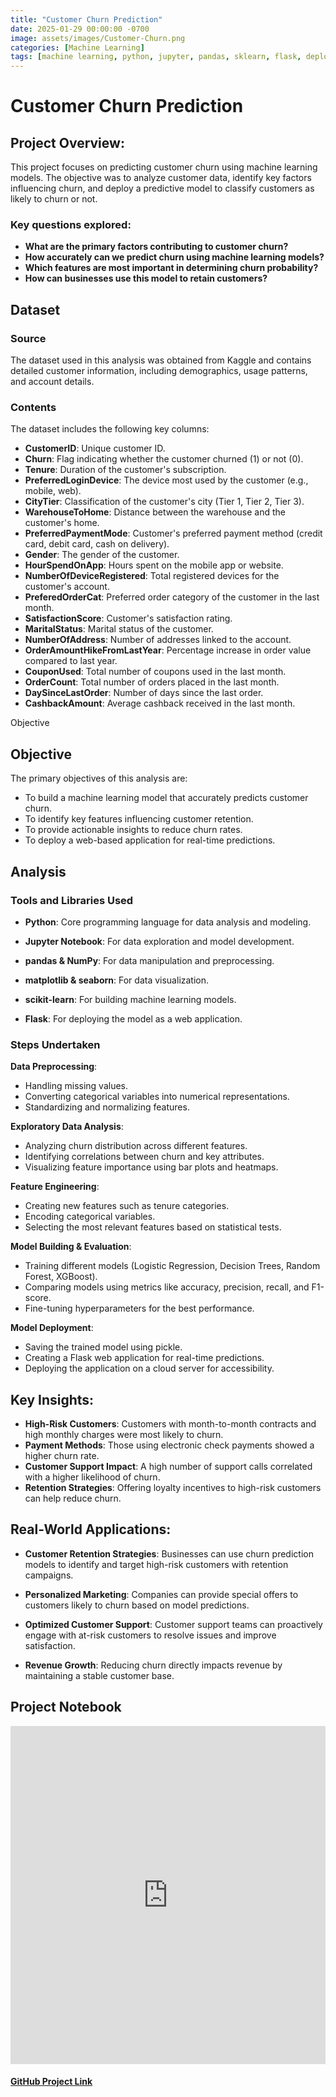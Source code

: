 ```yaml
---
title: "Customer Churn Prediction"
date: 2025-01-29 00:00:00 -0700
image: assets/images/Customer-Churn.png
categories: [Machine Learning]
tags: [machine learning, python, jupyter, pandas, sklearn, flask, deployment]     # TAG names should always be lowercase
---
```


# Customer Churn Prediction

## Project Overview:
This project focuses on predicting customer churn using machine learning models. The objective was to analyze customer data, identify key factors influencing churn, and deploy a predictive model to classify customers as likely to churn or not.

### Key questions explored:
- **What are the primary factors contributing to customer churn?**
- **How accurately can we predict churn using machine learning models?**
- **Which features are most important in determining churn probability?**
- **How can businesses use this model to retain customers?**

## Dataset
### Source
The dataset used in this analysis was obtained from Kaggle and contains detailed customer information, including demographics, usage patterns, and account details.

### Contents
The dataset includes the following key columns:

- **CustomerID**: Unique customer ID.
- **Churn**: Flag indicating whether the customer churned (1) or not (0).
- **Tenure**: Duration of the customer's subscription.
- **PreferredLoginDevice**: The device most used by the customer (e.g., mobile, web).
- **CityTier**: Classification of the customer's city (Tier 1, Tier 2, Tier 3).
- **WarehouseToHome**: Distance between the warehouse and the customer's home.
- **PreferredPaymentMode**: Customer's preferred payment method (credit card, debit card, cash on delivery).
- **Gender**: The gender of the customer.
- **HourSpendOnApp**: Hours spent on the mobile app or website.
- **NumberOfDeviceRegistered**: Total registered devices for the customer's account.
- **PreferedOrderCat**: Preferred order category of the customer in the last month.
- **SatisfactionScore**: Customer's satisfaction rating.
- **MaritalStatus**: Marital status of the customer.
- **NumberOfAddress**: Number of addresses linked to the account.
- **OrderAmountHikeFromLastYear**: Percentage increase in order value compared to last year.
- **CouponUsed**: Total number of coupons used in the last month.
- **OrderCount**: Total number of orders placed in the last month.
- **DaySinceLastOrder**: Number of days since the last order.
- **CashbackAmount**: Average cashback received in the last month.

Objective
## Objective
The primary objectives of this analysis are:
- To build a machine learning model that accurately predicts customer churn.
- To identify key features influencing customer retention.
- To provide actionable insights to reduce churn rates.
- To deploy a web-based application for real-time predictions.

## Analysis

### Tools and Libraries Used

- **Python**: Core programming language for data analysis and modeling.

- **Jupyter Notebook**: For data exploration and model development.

- **pandas & NumPy**: For data manipulation and preprocessing.

- **matplotlib & seaborn**: For data visualization.

- **scikit-learn**: For building machine learning models.

- **Flask**: For deploying the model as a web application.

### Steps Undertaken

**Data Preprocessing**:
- Handling missing values.
- Converting categorical variables into numerical representations.
- Standardizing and normalizing features.

**Exploratory Data Analysis**:
- Analyzing churn distribution across different features.
- Identifying correlations between churn and key attributes.
- Visualizing feature importance using bar plots and heatmaps.

**Feature Engineering**:
- Creating new features such as tenure categories.
- Encoding categorical variables.
- Selecting the most relevant features based on statistical tests.

**Model Building & Evaluation**:
- Training different models (Logistic Regression, Decision Trees, Random Forest, XGBoost).
- Comparing models using metrics like accuracy, precision, recall, and F1-score.
- Fine-tuning hyperparameters for the best performance.

**Model Deployment**:
- Saving the trained model using pickle.
- Creating a Flask web application for real-time predictions.
- Deploying the application on a cloud server for accessibility.

## Key Insights:
- **High-Risk Customers**: Customers with month-to-month contracts and high monthly charges were most likely to churn.
- **Payment Methods**: Those using electronic check payments showed a higher churn rate.
- **Customer Support Impact**: A high number of support calls correlated with a higher likelihood of churn.
- **Retention Strategies**: Offering loyalty incentives to high-risk customers can help reduce churn.

## Real-World Applications:

- **Customer Retention Strategies**: Businesses can use churn prediction models to identify and target high-risk customers with retention campaigns.

- **Personalized Marketing**: Companies can provide special offers to customers likely to churn based on model predictions.

- **Optimized Customer Support**: Customer support teams can proactively engage with at-risk customers to resolve issues and improve satisfaction.

- **Revenue Growth**: Reducing churn directly impacts revenue by maintaining a stable customer base.

## Project Notebook

<div style="display: flex; justify-content: flex-start;">
    <iframe title="Universities Analysis" width="900" height="541.25" 
            src="https://nbviewer.org/github/sikmat/ML-Churn-Prediction/blob/main/churn_prediction.ipynb"
            frameborder="0" allowFullScreen="true">
    </iframe>
</div>

#### [GitHub Project Link](<https://github.com/sikmat/ML-Churn-Prediction>)